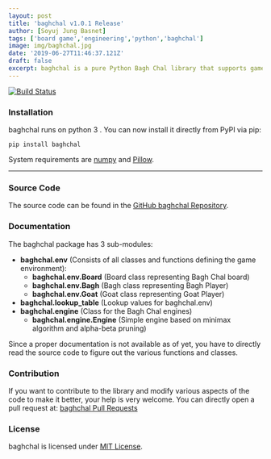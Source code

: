 ```yaml
---
layout: post
title: 'baghchal v1.0.1 Release'
author: [Soyuj Jung Basnet]
tags: ['board game','engineering','python','baghchal']
image: img/baghchal.jpg
date: '2019-06-27T11:46:37.121Z'
draft: false
excerpt: baghchal is a pure Python Bagh Chal library that supports game import, move generation, move validation, and board image rendering. It also comes with a simple engine based on the minimax algorithm and alpha-beta pruning.
---
```


<a href="https://travis-ci.org/basnetsoyuj/baghchal"><img alt="Build Status" src="https://travis-ci.org/basnetsoyuj/baghchal.svg?branch=master"/></a>

### Installation
baghchal runs on python 3 . You can now install it directly from PyPI via pip:

```shell
pip install baghchal
```
System requirements are <a href="https://pypi.org/project/numpy" target="_blank">numpy</a> and <a href="https://pypi.org/project/Pillow/" target="_blank">Pillow</a>.

---
### Source Code
The source code can be found in the <a href="https://github.com/basnetsoyuj/baghchal" target="_blank">GitHub baghchal Repository</a>.

### Documentation
The baghchal package has 3 sub-modules:

- **baghchal.env** (Consists of all classes and functions defining the game environment):
    - **baghchal.env.Board** (Board class representing Bagh Chal board)
    - **baghchal.env.Bagh** (Bagh class representing Bagh Player)
    - **baghchal.env.Goat** (Goat class representing Goat Player)
- **baghchal.lookup_table** (Lookup values for baghchal.env)
- **baghchal.engine** (Class for the Bagh Chal engines)
    - **baghchal.engine.Engine** (Simple engine based on minimax algorithm and alpha-beta pruning)

Since a proper documentation is not available as of yet, you have to directly read the source code to figure out the various functions and classes.

### Contribution
If you want to contribute to the library and modify various aspects of the code to make it better, your help is very welcome. You can directly open a pull request at: <a href="https://github.com/basnetsoyuj/baghchal/pulls" target="_blank">baghchal Pull Requests</a>

### License
baghchal is licensed under <a href="https://github.com/basnetsoyuj/baghchal/blob/master/LICENSE.txt" target="_blank">MIT License</a>.